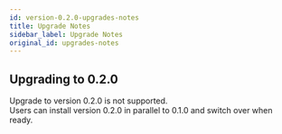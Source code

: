 ```yaml
---
id: version-0.2.0-upgrades-notes
title: Upgrade Notes
sidebar_label: Upgrade Notes
original_id: upgrades-notes
---
```


## Upgrading to 0.2.0
Upgrade to version 0.2.0 is not supported.  
Users can install version 0.2.0 in parallel to 0.1.0 and switch over when ready.
